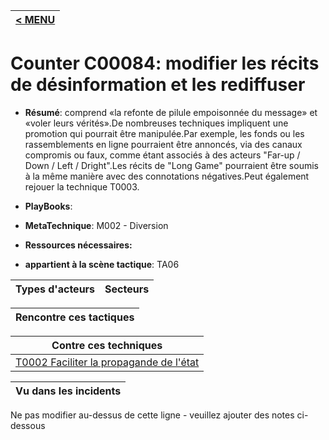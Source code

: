 |[< MENU](../README.md)|
|---|
# Counter C00084: modifier les récits de désinformation et les rediffuser

* **Résumé**: comprend «la refonte de pilule empoisonnée du message» et «voler leurs vérités».De nombreuses techniques impliquent une promotion qui pourrait être manipulée.Par exemple, les fonds ou les rassemblements en ligne pourraient être annoncés, via des canaux compromis ou faux, comme étant associés à des acteurs "Far-up / Down / Left / Dright".Les récits de "Long Game" pourraient être soumis à la même manière avec des connotations négatives.Peut également rejouer la technique T0003.

* **PlayBooks**:

* **MetaTechnique**: M002 - Diversion

* **Ressources nécessaires:**

* **appartient à la scène tactique**: TA06


|Types d'acteurs |Secteurs |
|----------- |------- |



|Rencontre ces tactiques |
|---------------------- |



|Contre ces techniques |
|------------------------- |
|[T0002 Faciliter la propagande de l'état](../../generated_pages/techniques/T0002.md) |



|Vu dans les incidents |
|----------------- |


Ne pas modifier au-dessus de cette ligne - veuillez ajouter des notes ci-dessous
